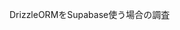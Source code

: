 <!--
title:   DrizzleORMをSupabase使う場合の調査
tags:    DrizzleORM,Supabase,Next.js
id:      7f5e590898b87daf5f9a
private: true
-->
DrizzleORMをSupabase使う場合の調査
